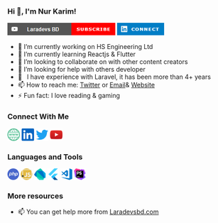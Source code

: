 ### Hi 👋, I'm Nur Karim!
<p align="left">
<a href="https://www.youtube.com/channel/UC-OmOi4YVfwmc06g5wXGTPA"><img src="https://github.com/nurkarim/nurkarim/blob/main/laradevs.png" alt="Laradevs BD"></a>
<a href="https://www.linkedin.com/in/nurkarim"><img src="https://github.com/nurkarim/nurkarim/blob/main/icon.png" alt="Nur Karim"></a>
</p>


- 🔭 I’m currently working on HS Engineering Ltd
- 🌱 I’m currently learning Reactjs & Flutter
- 👯 I’m looking to collaborate on with other content creators
- 🤔 I’m looking for help with others developer
- 🗿  I have experience with Laravel, it has been more than 4+ years
- 📫 How to reach me: [Twitter](https://twitter.com/nurkarim_rezban) or [Email](mailto:nurkarim772@gmail.com)& [Website](http://nurkarim.me)
- ⚡ Fun fact: I love reading & gaming

### Connect With Me

<p align="left">
<a href="http://nurkarim.me/"><img width="28px" style="max-width:100%;" src="https://github.com/nurkarim/nurkarim/blob/main/web.png" alt="Laradevs BD"></a>
<a href="https://www.linkedin.com/in/nurkarim"><img width="28px" style="max-width:100%;" src="https://github.com/nurkarim/nurkarim/blob/main/in.png" alt="Nur Karim"></a>
  <a href="https://twitter.com/nurkarim_rezban"><img width="28px" style="max-width:100%;" src="https://github.com/nurkarim/nurkarim/blob/main/twit.png" alt="Nur Karim"></a>
  <a href="https://www.youtube.com/channel/UC-OmOi4YVfwmc06g5wXGTPA"><img width="28px" style="max-width:100%;" src="https://github.com/nurkarim/nurkarim/blob/main/youtube.png" alt="Laradevs BD"></a>
</p>

### Languages and Tools

<p align="left">
<a href="#"><img width="26px" style="max-width:100%;" src="https://github.com/nurkarim/nurkarim/blob/main/php.jpg" alt="PHP"></a>
<a href="#"><img width="26px" style="max-width:100%;" src="https://github.com/nurkarim/nurkarim/blob/main/js.png" alt="Javascript"></a>
  <a href="#"><img width="26px" style="max-width:100%;" src="https://github.com/nurkarim/nurkarim/blob/main/1.svg" alt="dart"></a>
   <a href="#"><img width="26px" style="max-width:100%;" src="https://github.com/nurkarim/nurkarim/blob/main/3.svg" alt="dart"></a>
  <a href="#"><img width="26px" style="max-width:100%;" src="https://github.com/nurkarim/nurkarim/blob/main/visual-studio-code.png" alt="visual-studio"></a>
  <a href="#"><img width="26px" style="max-width:100%;" src="https://github.com/nurkarim/nurkarim/blob/main/PhpStorm_Icon.svg.png" alt="PhpStorm"></a>
</p>

### More resources
- 📫 You can get help more from [Laradevsbd.com](https://www.laradevsbd.com)
